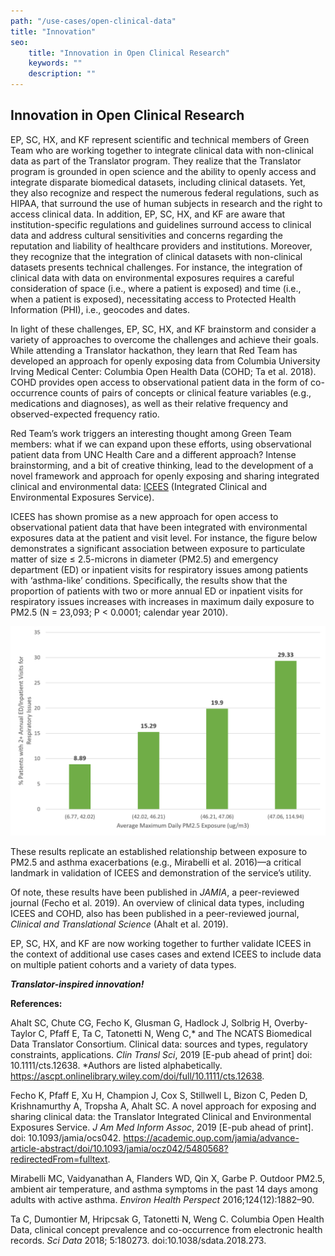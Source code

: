 ```yaml
---
path: "/use-cases/open-clinical-data"
title: "Innovation"
seo:
    title: "Innovation in Open Clinical Research"
    keywords: ""
    description: ""
---
```


## Innovation in Open Clinical Research<a name="innovation-in-open-clinical-research"></a>

EP, SC, HX, and KF represent scientific and technical members of Green Team who are working together to integrate clinical data with non-clinical data as part of the Translator program. They realize that the Translator program is grounded in open science and the ability to openly access and integrate disparate biomedical datasets, including clinical datasets. Yet, they also recognize and respect the numerous federal regulations, such as HIPAA, that surround the use of human subjects in research and the right to access clinical data. In addition, EP, SC, HX, and KF are aware that institution-specific regulations and guidelines surround access to clinical data and address cultural sensitivities and concerns regarding the reputation and liability of healthcare providers and institutions. Moreover, they recognize that the integration of clinical datasets with non-clinical datasets presents technical challenges. For instance, the integration of clinical data with data on environmental exposures requires a careful consideration of space (i.e., where a patient is exposed) and time (i.e., when a patient is exposed), necessitating access to Protected Health Information (PHI), i.e., geocodes and dates.

In light of these challenges, EP, SC, HX, and KF brainstorm and consider a variety of approaches to overcome the challenges and achieve their goals. While attending a Translator hackathon, they learn that Red Team has developed an approach for openly exposing data from Columbia University Irving Medical Center: Columbia Open Health Data (COHD; Ta et al. 2018). COHD provides open access to observational patient data in the form of co-occurrence counts of pairs of concepts or clinical feature variables (e.g., medications and diagnoses), as well as their relative frequency and observed-expected frequency ratio.

Red Team’s work triggers an interesting thought among Green Team members: what if we can expand upon these efforts, using observational patient data from UNC Health Care and a different approach? Intense brainstorming, and a bit of creative thinking, lead to the development of a novel framework and approach for openly exposing and sharing integrated clinical and environmental data: [ICEES](/apps/icces) (Integrated Clinical and Environmental Exposures Service). 

ICEES has shown promise as a new approach for open access to observational patient data that have been integrated with environmental exposures data at the patient and visit level. For instance, the figure below demonstrates a significant association between exposure to particulate matter of size ≤ 2.5-microns in diameter (PM2.5) and emergency department (ED) or inpatient visits for respiratory issues among patients with ‘asthma-like’ conditions. Specifically, the results show that the proportion of patients with two or more annual ED or inpatient visits for respiratory issues increases with increases in maximum daily exposure to PM2.5 (N = 23,093; P < 0.0001; calendar year 2010).

![PM2.5_ED_Inpatient_Visits3](PM2.5_ED_Inpatient_Visits3.png)

These results replicate an established relationship between exposure to PM2.5 and asthma exacerbations (e.g., Mirabelli et al. 2016)—a critical landmark in validation of ICEES and demonstration of the service’s utility.

Of note, these results have been published in *JAMIA*, a peer-reviewed journal (Fecho et al. 2019). An overview of clinical data types, including ICEES and COHD, also has been published in a peer-reviewed journal, *Clinical and Translational Science* (Ahalt et al. 2019).

EP, SC, HX, and KF are now working together to further validate ICEES in the context of additional use cases cases and extend ICEES to include data on multiple patient cohorts and a variety of data types.

_**Translator-inspired innovation!**_

**References:**

Ahalt SC, Chute CG, Fecho K, Glusman G, Hadlock J, Solbrig H, Overby-Taylor C, Pfaff E, Ta C, Tatonetti N, Weng C,* and The NCATS Biomedical Data Translator Consortium. Clinical data: sources and types, regulatory constraints, applications. *Clin Transl Sci*, 2019 [E-pub ahead of print] doi: 10.1111/cts.12638. *Authors are listed alphabetically. https://ascpt.onlinelibrary.wiley.com/doi/full/10.1111/cts.12638.

Fecho K, Pfaff E, Xu H, Champion J, Cox S, Stillwell L, Bizon C, Peden D, Krishnamurthy A, Tropsha A, Ahalt SC. A novel approach for exposing and sharing clinical data: the Translator Integrated Clinical and Environmental Exposures Service. *J Am Med Inform Assoc*, 2019 [E-pub ahead of print]. doi: 10.1093/jamia/ocs042. https://academic.oup.com/jamia/advance-article-abstract/doi/10.1093/jamia/ocz042/5480568?redirectedFrom=fulltext.

Mirabelli MC, Vaidyanathan A, Flanders WD, Qin X, Garbe P. Outdoor PM2.5, ambient air temperature, and asthma symptoms in the past 14 days among adults with active asthma. *Environ Health Perspect* 2016;124(12):1882–90.

Ta C, Dumontier M, Hripcsak G, Tatonetti N, Weng C. Columbia Open Health Data, clinical concept prevalence and co-occurrence from electronic health records. *Sci Data* 2018; 5:180273. doi:10.1038/sdata.2018.273.

